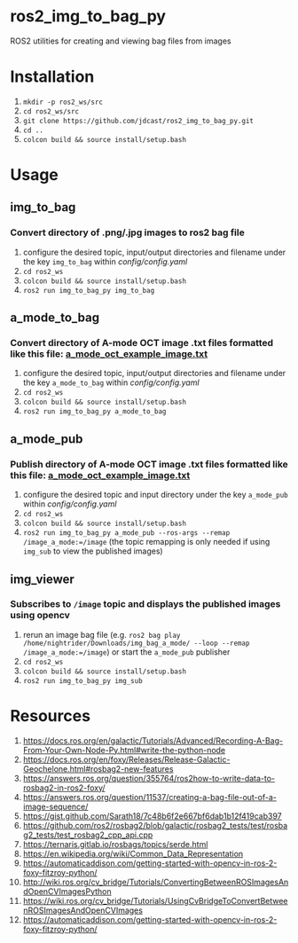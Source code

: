 # ros2_img_to_bag_py
ROS2 utilities for creating and viewing bag files from images

# Installation
1. `mkdir -p ros2_ws/src`
2. `cd ros2_ws/src`
3. `git clone https://github.com/jdcast/ros2_img_to_bag_py.git`
4. `cd ..`
5. `colcon build && source install/setup.bash`

# Usage
## img_to_bag
### Convert directory of .png/.jpg images to ros2 bag file
1. configure the desired topic, input/output directories and filename under the key `img_to_bag` within *config/config.yaml* 
2. `cd ros2_ws`
3. `colcon build && source install/setup.bash`
4. `ros2 run img_to_bag_py img_to_bag`

## a_mode_to_bag
### Convert directory of A-mode OCT image .txt files formatted like this file: [a_mode_oct_example_image.txt](https://github.com/jdcast/img_to_bag_py/files/11473319/1.txt)
1. configure the desired topic, input/output directories and filename under the key `a_mode_to_bag` within *config/config.yaml*
2. `cd ros2_ws`
3. `colcon build && source install/setup.bash`
3. `ros2 run img_to_bag_py a_mode_to_bag`

## a_mode_pub
### Publish directory of A-mode OCT image .txt files formatted like this file: [a_mode_oct_example_image.txt](https://github.com/jdcast/img_to_bag_py/files/11473319/1.txt)
1. configure the desired topic and input directory under the key `a_mode_pub` within *config/config.yaml*
2. `cd ros2_ws`
3. `colcon build && source install/setup.bash`
3. `ros2 run img_to_bag_py a_mode_pub --ros-args --remap /image_a_mode:=/image` (the topic remapping is only needed if using `img_sub` to view the published images)

## img_viewer
### Subscribes to `/image` topic and displays the published images using opencv
1. rerun an image bag file (e.g. `ros2 bag play /home/nightrider/Downloads/img_bag_a_mode/ --loop --remap /image_a_mode:=/image`) or start the `a_mode_pub` publisher
2. `cd ros2_ws`
3. `colcon build && source install/setup.bash`
3. `ros2 run img_to_bag_py img_sub`

# Resources
1. https://docs.ros.org/en/galactic/Tutorials/Advanced/Recording-A-Bag-From-Your-Own-Node-Py.html#write-the-python-node
2. https://docs.ros.org/en/foxy/Releases/Release-Galactic-Geochelone.html#rosbag2-new-features
3. https://answers.ros.org/question/355764/ros2how-to-write-data-to-rosbag2-in-ros2-foxy/
4. https://answers.ros.org/question/11537/creating-a-bag-file-out-of-a-image-sequence/
5. https://gist.github.com/Sarath18/7c48b6f2e667bf6dab1b12f419cab397
6. https://github.com/ros2/rosbag2/blob/galactic/rosbag2_tests/test/rosbag2_tests/test_rosbag2_cpp_api.cpp
7. https://ternaris.gitlab.io/rosbags/topics/serde.html
8. https://en.wikipedia.org/wiki/Common_Data_Representation
9. https://automaticaddison.com/getting-started-with-opencv-in-ros-2-foxy-fitzroy-python/
10. http://wiki.ros.org/cv_bridge/Tutorials/ConvertingBetweenROSImagesAndOpenCVImagesPython
11. https://wiki.ros.org/cv_bridge/Tutorials/UsingCvBridgeToConvertBetweenROSImagesAndOpenCVImages
12. https://automaticaddison.com/getting-started-with-opencv-in-ros-2-foxy-fitzroy-python/
